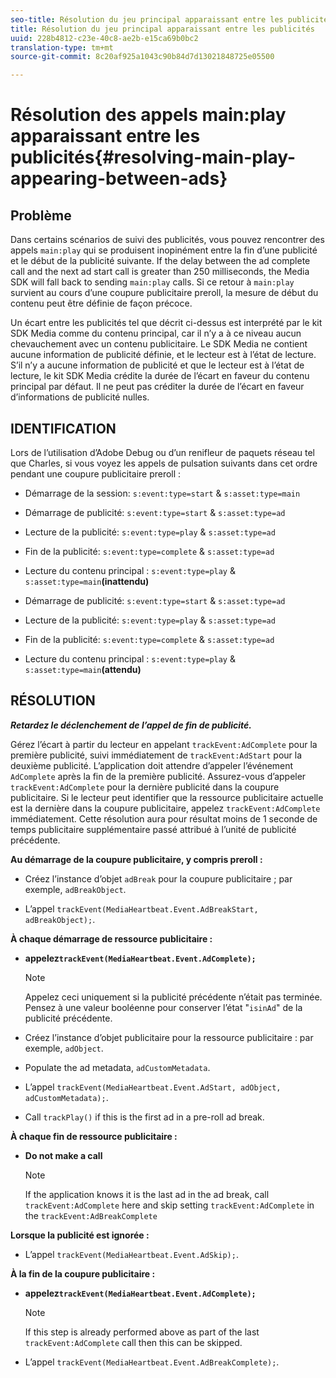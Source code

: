 ```yaml
---
seo-title: Résolution du jeu principal apparaissant entre les publicités
title: Résolution du jeu principal apparaissant entre les publicités
uuid: 228b4812-c23e-40c8-ae2b-e15ca69b0bc2
translation-type: tm+mt
source-git-commit: 8c20af925a1043c90b84d7d13021848725e05500

---
```



# Résolution des appels main:play apparaissant entre les publicités{#resolving-main-play-appearing-between-ads}

## Problème

Dans certains scénarios de suivi des publicités, vous pouvez rencontrer des appels `main:play` qui se produisent inopinément entre la fin d’une publicité et le début de la publicité suivante. If the delay between the ad complete call and the next ad start call is greater than 250 milliseconds, the Media SDK will fall back to sending `main:play` calls. Si ce retour à `main:play` survient au cours d’une coupure publicitaire preroll, la mesure de début du contenu peut être définie de façon précoce.

Un écart entre les publicités tel que décrit ci-dessus est interprété par le kit SDK Media comme du contenu principal, car il n’y a à ce niveau aucun chevauchement avec un contenu publicitaire. Le SDK Media ne contient aucune information de publicité définie, et le lecteur est à l’état de lecture. S’il n’y a aucune information de publicité et que le lecteur est à l’état de lecture, le kit SDK Media crédite la durée de l’écart en faveur du contenu principal par défaut. Il ne peut pas créditer la durée de l’écart en faveur d’informations de publicité nulles.

## IDENTIFICATION

Lors de l’utilisation d’Adobe Debug ou d’un renifleur de paquets réseau tel que Charles, si vous voyez les appels de pulsation suivants dans cet ordre pendant une coupure publicitaire preroll :

* Démarrage de la session: `s:event:type=start` &amp; `s:asset:type=main`
* Démarrage de publicité: `s:event:type=start` &amp; `s:asset:type=ad`
* Lecture de la publicité: `s:event:type=play` &amp; `s:asset:type=ad`
* Fin de la publicité: `s:event:type=complete` &amp; `s:asset:type=ad`
* Lecture du contenu principal : `s:event:type=play` &amp; `s:asset:type=main`**(inattendu)**

* Démarrage de publicité: `s:event:type=start` &amp; `s:asset:type=ad`
* Lecture de la publicité: `s:event:type=play` &amp; `s:asset:type=ad`
* Fin de la publicité: `s:event:type=complete` &amp; `s:asset:type=ad`
* Lecture du contenu principal : `s:event:type=play` &amp; `s:asset:type=main`**(attendu)**

## RÉSOLUTION

***Retardez le déclenchement de l’appel de fin de publicité.***

Gérez l’écart à partir du lecteur en appelant `trackEvent:AdComplete` pour la première publicité, suivi immédiatement de `trackEvent:AdStart` pour la deuxième publicité. L’application doit attendre d’appeler l’événement `AdComplete` après la fin de la première publicité. Assurez-vous d’appeler `trackEvent:AdComplete` pour la dernière publicité dans la coupure publicitaire. Si le lecteur peut identifier que la ressource publicitaire actuelle est la dernière dans la coupure publicitaire, appelez `trackEvent:AdComplete` immédiatement. Cette résolution aura pour résultat moins de 1 seconde de temps publicitaire supplémentaire passé attribué à l’unité de publicité précédente.

**Au démarrage de la coupure publicitaire, y compris preroll :**

* Créez l’instance d’objet `adBreak` pour la coupure publicitaire ; par exemple, `adBreakObject`.

* L’appel `trackEvent(MediaHeartbeat.Event.AdBreakStart, adBreakObject);`.

**À chaque démarrage de ressource publicitaire :**

* **appelez`trackEvent(MediaHeartbeat.Event.AdComplete);`**

   >[!NOTE]
   >
   >Appelez ceci uniquement si la publicité précédente n’était pas terminée. Pensez à une valeur booléenne pour conserver l’état "`isinAd`" de la publicité précédente.

* Créez l’instance d’objet publicitaire pour la ressource publicitaire : par exemple, `adObject`.
* Populate the ad metadata, `adCustomMetadata`.
* L’appel `trackEvent(MediaHeartbeat.Event.AdStart, adObject, adCustomMetadata);`.
* Call `trackPlay()` if this is the first ad in a pre-roll ad break.

**À chaque fin de ressource publicitaire :**

* **Do not make a call**

   >[!NOTE]
   >
   >If the application knows it is the last ad in the ad break, call `trackEvent:AdComplete` here and skip setting `trackEvent:AdComplete` in the `trackEvent:AdBreakComplete`

**Lorsque la publicité est ignorée :**

* L’appel `trackEvent(MediaHeartbeat.Event.AdSkip);`.

**À la fin de la coupure publicitaire :**

* **appelez`trackEvent(MediaHeartbeat.Event.AdComplete);`**

   >[!NOTE]
   >
   >If this step is already performed above as part of the last `trackEvent:AdComplete` call then this can be skipped.

* L’appel `trackEvent(MediaHeartbeat.Event.AdBreakComplete);`.

